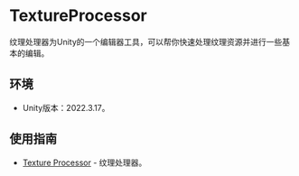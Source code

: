 ﻿# TextureProcessor

纹理处理器为Unity的一个编辑器工具，可以帮你快速处理纹理资源并进行一些基本的编辑。

## 环境

- Unity版本：2022.3.17。

## 使用指南

- [Texture Processor](https://wanderer.blog.csdn.net/article/details/109770759) - 纹理处理器。